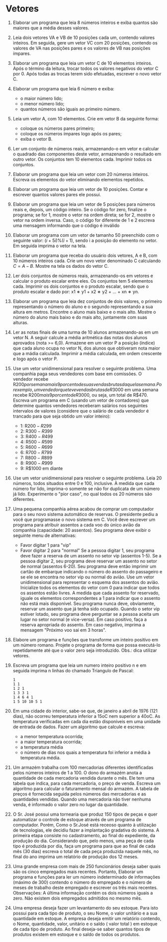 # Vetores

1. Elaborar um programa que leia 8 números inteiros e exiba quantos são maiores que a média desses valores.

1. Leia dois vetores VA e VB de 10 posições cada um, contendo valores inteiros. Em seguida, gere um vetor VC com 20 posições, contendo os valores de VA nas posições pares e os valores de VB nas posições ímpares.

1. Elaborar um programa que leia um vetor C de 10 elementos inteiros. Após o término da leitura, trocar todos os valores negativos do vetor C por 0. Após todas as trocas terem sido efetuadas, escrever o novo vetor C.

1. Elaborar um programa que leia 6 número e exiba:
    - o maior número lido;
    - o menor número lido;
    - quantos números são iguais ao primeiro número.

1. Leia um vetor A, com 10 elementos. Crie em vetor B da seguinte forma:
    - coloque os números pares primeiro;
    - coloque os números ímpares logo após os pares;
    - exiba o vetor B.

1. Ler um conjunto de números reais, armazenando-o em vetor e calcular o quadrado das componentes deste vetor, armazenando o resultado em outro vetor. Os conjuntos tem 10 elementos cada. Imprimir todos os conjuntos.

1. Elaborar um programa que leia um vetor com 20 números inteiros. Escreva os elementos do vetor eliminando elementos repetidos.

1. Elaborar um programa que leia um vetor de 10 posições. Contar e escrever quantos valores pares ele possui.

1. Elaborar um programa que leia um vetor de 5 posições para números reais e, depois, um código inteiro. Se o código for zero, finalize o programa; se for 1, mostre o vetor na ordem direta; se for 2, mostre o vetor na ordem inversa. Caso, o código for diferente de 1 e 2 escreva uma mensagem informando que o código é inválido

1. Elaborar um programa com um vetor de tamanho 50 preenchido com o seguinte valor: $(i + 5i)\%(i + 1)$, sendo i a posição do elemento no vetor. Em seguida imprima o vetor na tela.

1. Elaborar um programa que receba do usuário dois vetores, A e B, com 10 números inteiros cada. Crie um novo vetor denominado C calculando $C = A − B$. Mostre na tela os dados do vetor C.

1. Ler dois conjuntos de números reais, armazenando-os em vetores e calcular o produto escalar entre eles. Os conjuntos tem 5 elementos cada. Imprimir os dois conjuntos e o produto escalar, sendo que o produto escalar e dado por: x1 ∗ y1 + x2 ∗ y2 + ... + xn ∗ yn.

1. Elaborar um programa que leia dez conjuntos de dois valores, o primeiro representando o número do aluno e o segundo representando a sua altura em metros. Encontre o aluno mais baixo e o mais alto. Mostre o número do aluno mais baixo e do mais alto, juntamente com suas alturas.

1. Ler as notas finais de uma turma de 10 alunos armazenando-as em um vetor N. A seguir calcule a média aritmética das notas dos alunos aprovados (nota >= 6,0). Armazene em um vetor P a posição (índice) que cada aluno ocupa no vetor N, dos alunos que obtiveram nota maior que a mádia calculada. Imprimir a média calculada, em ordem crescente e logo após o vetor P.

1. Use um vetor unidimensional para resolver o seguinte problema. Uma companhia paga seus vendedores com base em comissões. O vendedor recebe R$200 por semana mais 9 por cento de suas vendas brutas daquela semana. Por exemplo, um vendedor que teve vendas brutas de R$3000 em uma semana recebe R$200 mais 9 por cento de R$3000, ou seja, um total de R$470. Escreva um programa em C (usando um vetor de contadores) que determine quantos vendedores receberam salários nos seguintes intervalos de valores (considere que o salário de cada vendedor é trancado para que seja obtido um valor inteiro):
    - 1: R$200-R$299
    - 2: R$300-R$399
    - 3: R$400-R$499
    - 4: R$500-R$599
    - 5: R$600-R$699
    - 6: R$700-R$799
    - 7: R$800-R$899
    - 8: R$900-R$999
    - 9: R$1000 em diante

1. Use um vetor unidimensional para resolver o seguinte problema. Leia 20 números, todos situados entre 0 e 100, inclusive. À medida que cada número for lido, imprima-o somente se não for duplicata de um número já lido. Experimente o "pior caso", no qual todos os 20 números são diferentes.

1. Uma pequena companhia aérea acabou de comprar um computador para o seu novo sistema automático de reservas. O presidente pediu a você que programasse o novo sistema em C. Você deve escrever um programa para atribuir assentos a cada voo do único avião da companhia (capacidade: 20 assentos). Seu programa deve exibir o seguinte menu de alternativas:
    - Favor digitar 1 para "vip"
    - Favor digitar 2 para "normal"
Se a pessoa digitar 1, seu programa deve fazer a reserva de um assento no setor vip (assentos 1-5). Se a pessoa digitar 2, seu programa deve reservar um assento no setor de normal (assentos 6-20). Seu programa deve então imprimir um cartão de embarque indicando o número do assento do passageiro e se ele se encontra no setor vip ou normal do avião. Use um vetor unidimensional para representar o esquema dos assentos do avião. Inicialize todos os elementos do vetor com 0 para indicar que todos os assentos estão livres. A medida que cada assento for reservado, iguale os elementos correspondentes a 1 para indicar que o assento não está mais disponível. Seu programa nunca deve, obviamente, reservar um assento que já tenha sido ocupado. Quando o setor vip estiver lotado, seu programa deve perguntar se a pessoa aceita um lugar no setor normal (e vice-versa). Em caso positivo, faça a reserva apropriada do assento. Em caso negativo, imprima a mensagem "Próximo voo sai em 3 horas".

1. Elabore um programa e funções que transforme um inteiro positivo em um número romano. Projete o programa de forma que possa executá-lo repetidamente até que o valor zero seja introduzido. Obs.: dica utilizar vetores.

1. Escreva um programa que leia um numero inteiro positivo n e em seguida imprima n linhas do chamado Triangulo de Pascal:
    ```
    1
    1 1
    1 2 1
    1 3 3 1
    1 4 6 4 1
    1 5 10 10 5 1
    ```

1. Em uma cidade do interior, sabe-se que, de janeiro a abril de 1976 (121 dias), não ocorreu temperatura inferior a 15oC nem superior a 40oC. As temperatura verificadas em cada dia estão disponíveis em uma unidade de entrada de dados. Fazer um algoritmo que calcule e escreva:

    - a menor temperatura ocorrida;
    - a maior temperatura ocorrida;
    - a temperatura média
    - o número de dias nos quais a temperatura foi inferior a média à temperatura média.

1. Um armazém trabalha com 100 mercadorias diferentes identificadas pelos números inteiros de 1 a 100. O dono do armazém anota a quantidade de cada mercadoria vendida durante o mês. Ele tem uma tabela que indica, para cada mercadoria, o preço de venda. Escreva um algoritmo para calcular o faturamento mensal do armazém. A tabela de preços é fornecida seguida pelos números das mercadorias e as quantidades vendidas. Quando uma mercadoria não tiver nenhuma venda, é informado o valor zero no lugar da quantidade.

1. O Sr. José possui uma tornearia que produz 150 tipos de peças e quer automatizar o controle de estoque através de um programa de computador. Porém, Como o Sr.José está receoso quanto à utilização de tecnologias, ele decidiu fazer a implantação gradativa do sistema. A primeira etapa consiste no cadastramento, ao final do expediente, da produção do dia. Considerando que, pelo menos, uma peça de cada tipo é produzida por dia, faça um programa para que ao final de cada mês (30 dias) escreva o total de cada peça produzida naquele mês, no final do ano imprima um relatório de produção dos 12 meses.

1. Uma grande empresa com mais de 250 funcionários deseja saber quais são os cinco empregados mais recentes. Portanto, Elaborar um programa e funções para ler um número indeterminado de informações (máximo de 300) contendo o número do empregado e o número de meses de trabalho deste empregado e escrever os três mais recentes. Observações: A última informação contém os dois números iguais a zero. Não existem dois empregados admitidos no mesmo mês.

1. Uma empresa deseja fazer um levantamento do seu estoque. Para isto possui para cada tipo de produto, o seu Nome, o valor unitário e a sua quantidade em estoque. A empresa deseja emitir um relatório contendo, o Nome, quantidade, valor, unitário e o saldo ( valor total ) em estoque de cada tipo de produto. Ao final deseja-se saber quantos tipos de produtos existem em estoque e o saldo de todos os produtos.

